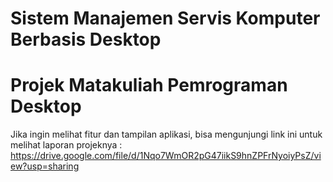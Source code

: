 # Sistem Manajemen Servis Komputer Berbasis Desktop

# Projek Matakuliah Pemrograman Desktop

Jika ingin melihat fitur dan tampilan aplikasi,
bisa mengunjungi link ini untuk melihat laporan projeknya : https://drive.google.com/file/d/1Nqo7WmOR2pG47iikS9hnZPFrNyoiyPsZ/view?usp=sharing
